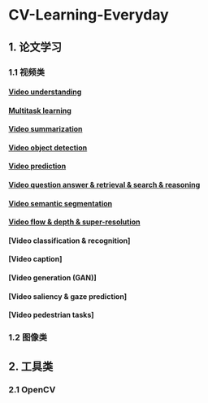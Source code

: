 # CV-Learning-Everyday

## 1. 论文学习

### 1.1 视频类

#### [Video understanding](https://github.com/huuuuusy/CV-Learning-Everyday/blob/master/video-based/T001-Video%20understanding.md)

#### [Multitask learning](https://github.com/huuuuusy/CV-Learning-Everyday/blob/master/video-based/T002-Multitask%20Learning.md)

#### [Video summarization](https://github.com/huuuuusy/CV-Learning-Everyday/blob/master/video-based/T003-Video%20summarization.md)

#### [Video object detection](https://github.com/huuuuusy/CV-Learning-Everyday/blob/master/video-based/T004-Video%20object%20detection.md)

#### [Video prediction](https://github.com/huuuuusy/CV-Learning-Everyday/blob/master/video-based/T005-Video%20prediction.md)

#### [Video question answer & retrieval & search & reasoning](https://github.com/huuuuusy/CV-Learning-Everyday/blob/master/video-based/T006-Video%20question%20answer%20%26%20retrieval%20%26%20search%20%26%20reasoning.md)

#### [Video semantic segmentation](https://github.com/huuuuusy/CV-Learning-Everyday/blob/master/video-based/T007-Video%20semantic%20segmentation.md)

#### [Video flow & depth & super-resolution](https://github.com/huuuuusy/CV-Learning-Everyday/blob/master/video-based/T008-Video%20flow%20%26%20depth%20%26%20super-resolution.md)

#### [Video classification & recognition]

#### [Video caption]

#### [Video generation (GAN)]

#### [Video saliency & gaze prediction]

#### [Video pedestrian tasks]

### 1.2 图像类

## 2. 工具类

### 2.1 OpenCV
